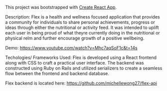 This project was bootstrapped with [Create React App](https://github.com/facebook/create-react-app).

Description: 
Flex is a health and wellness focused application that provides a community for individuals to share personal achievements, progress or ideas through either the nutritional or activity feed. It was intended to uplift each user in being proud of what theyre currently doing in the nutritional or physical relm and further encourage growth of a positive wellbeing. 

Demo: 
https://www.youtube.com/watch?v=Mhc7aqSoF1c&t=14s

Techologies/ Frameworks Used:
Flex is developed using a React frontend along with CSS to craft a practical user interface. The backend was constructed using Ruby on Rails and utilized serializers to create a seamless flow between the frontend and backend database.

Flex backend is located here: https://github.com/michellewong27/flex-api

